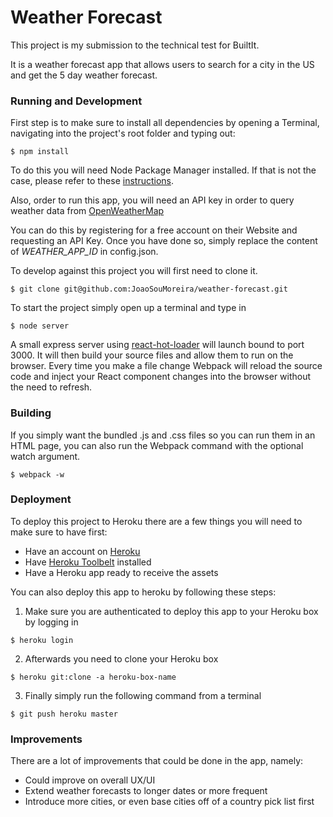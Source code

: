 # Weather Forecast

This project is my submission to the technical test for BuiltIt.

It is a weather forecast app that allows users to search for a city in the US and get the 5 day weather forecast.

### Running and Development

First step is to make sure to install all dependencies by opening a Terminal, navigating into the project's root folder and typing out:

```
$ npm install
```

To do this you will need Node Package Manager installed. If that is not the case, please refer to these [instructions](https://docs.npmjs.com/getting-started/installing-node).

Also, order to run this app, you will need an API key in order to query weather data from [OpenWeatherMap](http://openweathermap.org/)

You can do this by registering for a free account on their Website and requesting an API Key. Once you have done so, simply replace the content of *WEATHER_APP_ID* in config.json.


To develop against this project you will first need to clone it.

```
$ git clone git@github.com:JoaoSouMoreira/weather-forecast.git
```

To start the project simply open up a terminal and type in

```
$ node server
```

A small express server using [react-hot-loader](https://github.com/gaearon/react-hot-loader) will launch bound to port 3000. It will then build your source files and allow them to run on the browser. Every time you make a file change Webpack will reload the source code and inject your React component changes into the browser without the need to refresh.

### Building

If you simply want the bundled .js and .css files so you can run them in an HTML page, you can also run the Webpack command with the optional watch argument.

```
$ webpack -w
```

### Deployment

To deploy this project to Heroku there are a few things you will need to make sure to have first:

* Have an account on [Heroku](https://heroku.com/)
* Have [Heroku Toolbelt](https://toolbelt.heroku.com/) installed
* Have a Heroku app ready to receive the assets

You can also deploy this app to heroku by following these steps:

1. Make sure you are authenticated to deploy this app to your Heroku box by logging in

```
$ heroku login
```

2. Afterwards you need to clone your Heroku box

```
$ heroku git:clone -a heroku-box-name
```

3. Finally simply run the following command from a terminal

```
$ git push heroku master
```


### Improvements

There are a lot of improvements that could be done in the app, namely:

* Could improve on overall UX/UI
* Extend weather forecasts to longer dates or more frequent
* Introduce more cities, or even base cities off of a country pick list first
